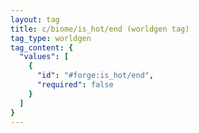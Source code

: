 ```yaml
---
layout: tag
title: c/biome/is_hot/end (worldgen tag)
tag_type: worldgen
tag_content: {
  "values": [
    {
      "id": "#forge:is_hot/end",
      "required": false
    }
  ]
}
---
```

